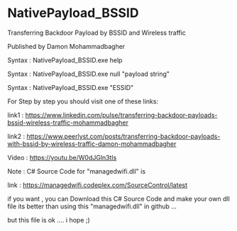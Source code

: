 # NativePayload_BSSID
Transferring Backdoor Payload by BSSID and Wireless traffic

Published by Damon Mohammadbagher


Syntax : NativePayload_BSSID.exe  help

Syntax : NativePayload_BSSID.exe  null  "payload string"

Syntax : NativePayload_BSSID.exe  "ESSID"


For Step by step you should visit one of these links:

link1 : https://www.linkedin.com/pulse/transferring-backdoor-payloads-bssid-wireless-traffic-mohammadbagher

link2 : https://www.peerlyst.com/posts/transferring-backdoor-payloads-with-bssid-by-wireless-traffic-damon-mohammadbagher

Video : https://youtu.be/W0dJGln3tls


Note : C# Source Code for  "managedwifi.dll"  is 

link : https://managedwifi.codeplex.com/SourceControl/latest


if you want , you can Download this C# Source Code and make your own dll file its better than using this "managedwifi.dll" in github ...

but this file is ok .... i hope ;)
